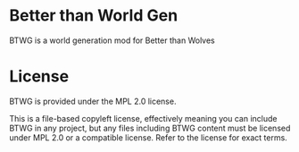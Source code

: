 # Better than World Gen
BTWG is a world generation mod for Better than Wolves

# License
BTWG is provided under the MPL 2.0 license.

This is a file-based copyleft license, effectively meaning you can include BTWG in any project, but any files including BTWG content must be licensed under MPL 2.0 or a compatible license. Refer to the license for exact terms.
